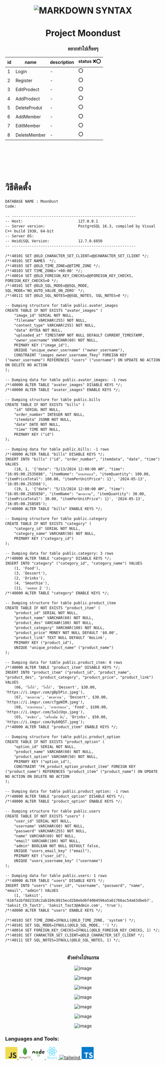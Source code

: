 
<div align="center">
<h1>
    <img alt="MARKDOWN SYNTAX" src="https://github.com/hellOoSaksit/Moondust-Websit/assets/79570387/f806c19a-13f3-40f7-8222-e8fe07c94718"></img>
</h1>
</div>

<h1 align="center">Project Moondust</h1>
<h3 align="center">อยากทำไปเรื่อยๆ</h3></p>

| id | name | description | status ❌⭕️ |            
|----|------|-------|----------|
| 1  | Login | - | ⭕️ |
| 2  | Register | - | ⭕️ |
| 3  | EditProdect | - | ⭕️ |
| 4  | AddProdect | - | ⭕️ |
| 5  | DeleteProdut | - | ⭕️ |
| 6  | AddMember | - | ⭕️ |
| 7  | EditMember | - | ⭕️ |
| 8  | DeleteMember | - | ⭕️ |
<br><br>

<br><br>
<h1>วิธีติดตั้ง</h1>



```
DATABASE NAME : MoonDust
Code:

-- --------------------------------------------------------
-- Host:                         127.0.0.1
-- Server version:               PostgreSQL 16.3, compiled by Visual C++ build 1938, 64-bit
-- Server OS:                    
-- HeidiSQL Version:             12.7.0.6850
-- --------------------------------------------------------

/*!40101 SET @OLD_CHARACTER_SET_CLIENT=@@CHARACTER_SET_CLIENT */;
/*!40101 SET NAMES  */;
/*!40103 SET @OLD_TIME_ZONE=@@TIME_ZONE */;
/*!40103 SET TIME_ZONE='+00:00' */;
/*!40014 SET @OLD_FOREIGN_KEY_CHECKS=@@FOREIGN_KEY_CHECKS, FOREIGN_KEY_CHECKS=0 */;
/*!40101 SET @OLD_SQL_MODE=@@SQL_MODE, SQL_MODE='NO_AUTO_VALUE_ON_ZERO' */;
/*!40111 SET @OLD_SQL_NOTES=@@SQL_NOTES, SQL_NOTES=0 */;

-- Dumping structure for table public.avater_images
CREATE TABLE IF NOT EXISTS "avater_images" (
	"image_id" SERIAL NOT NULL,
	"filename" VARCHAR(255) NOT NULL,
	"content_type" VARCHAR(255) NOT NULL,
	"data" BYTEA NOT NULL,
	"uploaded_at" TIMESTAMP NOT NULL DEFAULT CURRENT_TIMESTAMP,
	"owner_username" VARCHAR(60) NOT NULL,
	PRIMARY KEY ("image_id"),
	UNIQUE "unique_owner_username" ("owner_username"),
	CONSTRAINT "images_owner_username_fkey" FOREIGN KEY ("owner_username") REFERENCES "users" ("username") ON UPDATE NO ACTION ON DELETE NO ACTION
);

-- Dumping data for table public.avater_images: -1 rows
/*!40000 ALTER TABLE "avater_images" DISABLE KEYS */;
/*!40000 ALTER TABLE "avater_images" ENABLE KEYS */;

-- Dumping structure for table public.bills
CREATE TABLE IF NOT EXISTS "bills" (
	"id" SERIAL NOT NULL,
	"order_number" INTEGER NOT NULL,
	"itemdata" JSONB NOT NULL,
	"date" DATE NOT NULL,
	"time" TIME NOT NULL,
	PRIMARY KEY ("id")
);

-- Dumping data for table public.bills: -1 rows
/*!40000 ALTER TABLE "bills" DISABLE KEYS */;
INSERT INTO "bills" ("id", "order_number", "itemdata", "date", "time") VALUES
	(18, 1, '{"date": "5/13/2024 12:00:00 AM", "time": "16:05:00.2535686", "itemName": "อาหารทะเล", "itemQuantity": 100.00, "itemPriceTotal": 100.00, "itemPerUnitPrice": 1}', '2024-05-13', '16:05:00.253568'),
	(19, 1, '{"date": "5/13/2024 12:00:00 AM", "time": "16:05:00.2585850", "itemName": "ของหวาน", "itemQuantity": 30.00, "itemPriceTotal": 30.00, "itemPerUnitPrice": 1}', '2024-05-13', '16:05:00.258585');
/*!40000 ALTER TABLE "bills" ENABLE KEYS */;

-- Dumping structure for table public.category
CREATE TABLE IF NOT EXISTS "category" (
	"category_id" SERIAL NOT NULL,
	"category_name" VARCHAR(50) NOT NULL,
	PRIMARY KEY ("category_id")
);

-- Dumping data for table public.category: 3 rows
/*!40000 ALTER TABLE "category" DISABLE KEYS */;
INSERT INTO "category" ("category_id", "category_name") VALUES
	(1, 'Food'),
	(3, 'Dessert'),
	(2, 'Drinks'),
	(4, 'Smoothie'),
	(11, 'ทดสอบ 2 ');
/*!40000 ALTER TABLE "category" ENABLE KEYS */;

-- Dumping structure for table public.product_item
CREATE TABLE IF NOT EXISTS "product_item" (
	"product_id" SERIAL NOT NULL,
	"product_name" VARCHAR(60) NOT NULL,
	"product_des" VARCHAR(100) NOT NULL,
	"product_category" VARCHAR(100) NOT NULL,
	"product_price" MONEY NOT NULL DEFAULT '$0.00',
	"product_link" TEXT NULL DEFAULT 'NoLink',
	PRIMARY KEY ("product_id"),
	UNIQUE "unique_product_name" ("product_name")
);

-- Dumping data for table public.product_item: 0 rows
/*!40000 ALTER TABLE "product_item" DISABLE KEYS */;
INSERT INTO "product_item" ("product_id", "product_name", "product_des", "product_category", "product_price", "product_link") VALUES
	(66, 'โกโก้', 'โกโก้', 'Dessert', $30.00, 'https://i.imgur.com/gBp5Piz.jpeg'),
	(67, 'ของหวาน', 'ของหวาน', 'Dessert', $30.00, 'https://i.imgur.com/cTgpWIM.jpeg'),
	(68, 'อาหารทะเล', 'อาหารทะเล', 'Food', $100.00, 'https://i.imgur.com/5aIcUqx.jpeg'),
	(65, 'ชาเขียว', 'เครื่องดืม ดีๆ', 'Drinks', $50.00, 'https://i.imgur.com/8yb0QST.jpeg');
/*!40000 ALTER TABLE "product_item" ENABLE KEYS */;

-- Dumping structure for table public.product_option
CREATE TABLE IF NOT EXISTS "product_option" (
	"option_id" SERIAL NOT NULL,
	"product_name" VARCHAR(60) NOT NULL,
	"product_option" VARCHAR(50) NOT NULL,
	PRIMARY KEY ("option_id"),
	CONSTRAINT "FK_product_option_product_item" FOREIGN KEY ("product_name") REFERENCES "product_item" ("product_name") ON UPDATE NO ACTION ON DELETE NO ACTION
);

-- Dumping data for table public.product_option: -1 rows
/*!40000 ALTER TABLE "product_option" DISABLE KEYS */;
/*!40000 ALTER TABLE "product_option" ENABLE KEYS */;

-- Dumping structure for table public.users
CREATE TABLE IF NOT EXISTS "users" (
	"user_id" SERIAL NOT NULL,
	"username" VARCHAR(60) NOT NULL,
	"password" VARCHAR(255) NOT NULL,
	"name" VARCHAR(60) NOT NULL,
	"email" VARCHAR(100) NOT NULL,
	"admin" BOOLEAN NOT NULL DEFAULT false,
	UNIQUE "users_email_key" ("email"),
	PRIMARY KEY ("user_id"),
	UNIQUE "users_username_key" ("username")
);

-- Dumping data for table public.users: 1 rows
/*!40000 ALTER TABLE "users" DISABLE KEYS */;
INSERT INTO "users" ("user_id", "username", "password", "name", "email", "admin") VALUES
	(1, 'Saksit', '616fa1bf8d2318c2ab1b9c8915ecd2b8ebd6f4084596a5a61766ac54a63dbeb7', 'Saksit_Ch_Tast3', 'Saksit_Tast3@Admin.com', 'true');
/*!40000 ALTER TABLE "users" ENABLE KEYS */;

/*!40103 SET TIME_ZONE=IFNULL(@OLD_TIME_ZONE, 'system') */;
/*!40101 SET SQL_MODE=IFNULL(@OLD_SQL_MODE, '') */;
/*!40014 SET FOREIGN_KEY_CHECKS=IFNULL(@OLD_FOREIGN_KEY_CHECKS, 1) */;
/*!40101 SET CHARACTER_SET_CLIENT=@OLD_CHARACTER_SET_CLIENT */;
/*!40111 SET SQL_NOTES=IFNULL(@OLD_SQL_NOTES, 1) */;


```

<div align="center">

<h3>ตัวอย่างโปรแกรม</h3>
 
![image](https://github.com/hellOoSaksit/POS_MoonDust/assets/79570387/3d7600db-8b96-4e18-94e8-76649d08c071)

![image](https://github.com/hellOoSaksit/POS_MoonDust/assets/79570387/a96e3933-b271-4cd0-8b21-ba0242544362)

![image](https://github.com/hellOoSaksit/POS_MoonDust/assets/79570387/29d2fcdc-dfaf-4acb-ba07-4e27eb9067eb)

![image](https://github.com/hellOoSaksit/POS_MoonDust/assets/79570387/f7589d58-12df-4325-b771-a9169a0b8f65)

![image](https://github.com/hellOoSaksit/POS_MoonDust/assets/79570387/b3895c8a-e8ab-4e6d-b115-32919f8fef96)

![image](https://github.com/hellOoSaksit/POS_MoonDust/assets/79570387/f8dfc079-3023-49eb-b72d-2c29e09e5b60)

![image](https://github.com/hellOoSaksit/POS_MoonDust/assets/79570387/d8f1e5a6-53f3-4004-a36a-827618862dd5)

</div>



<h3 align="left">Languages and Tools:</h3>
<p align="left"> 
<a href="https://developer.mozilla.org/en-US/docs/Web/JavaScript" target="_blank" rel="noreferrer"> <img src="https://raw.githubusercontent.com/devicons/devicon/master/icons/javascript/javascript-original.svg" alt="javascript" width="40" height="40"/> </a> 
<a href="https://www.mongodb.com/" target="_blank" rel="noreferrer"> <img src="https://raw.githubusercontent.com/devicons/devicon/master/icons/mongodb/mongodb-original-wordmark.svg" alt="mongodb" width="40" height="40"/> </a> 
<a href="https://nodejs.org" target="_blank" rel="noreferrer"> <img src="https://raw.githubusercontent.com/devicons/devicon/master/icons/nodejs/nodejs-original-wordmark.svg" alt="nodejs" width="40" height="40"/> </a> 
<a href="https://reactjs.org/" target="_blank" rel="noreferrer"> <img src="https://raw.githubusercontent.com/devicons/devicon/master/icons/react/react-original-wordmark.svg" alt="react" width="40" height="40"/> </a> 
<a href="https://tailwindcss.com/" target="_blank" rel="noreferrer"> <img src="https://www.vectorlogo.zone/logos/tailwindcss/tailwindcss-icon.svg" alt="tailwind" width="40" height="40"/> </a> 
<a href="https://www.typescriptlang.org/" target="_blank" rel="noreferrer"> <img src="https://raw.githubusercontent.com/devicons/devicon/master/icons/typescript/typescript-original.svg" alt="typescript" width="40" height="40"/> </a> </p>

